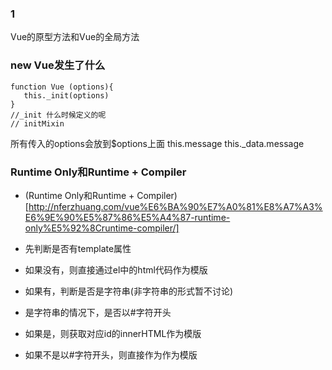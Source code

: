 ### 1
Vue的原型方法和Vue的全局方法

### new Vue发生了什么
```
function Vue (options){
   this._init(options)
}
//_init 什么时候定义的呢  
// initMixin
```
所有传入的options会放到$options上面
this.message
this._data.message

### Runtime Only和Runtime + Compiler
- (Runtime Only和Runtime + Compiler)[http://nferzhuang.com/vue%E6%BA%90%E7%A0%81%E8%A7%A3%E6%9E%90%E5%87%86%E5%A4%87-runtime-only%E5%92%8Cruntime-compiler/]

- 先判断是否有template属性
- 如果没有，则直接通过el中的html代码作为模版
- 如果有，判断是否是字符串(非字符串的形式暂不讨论)
- 是字符串的情况下，是否以#字符开头
- 如果是，则获取对应id的innerHTML作为模版
- 如果不是以#字符开头，则直接作为作为模版